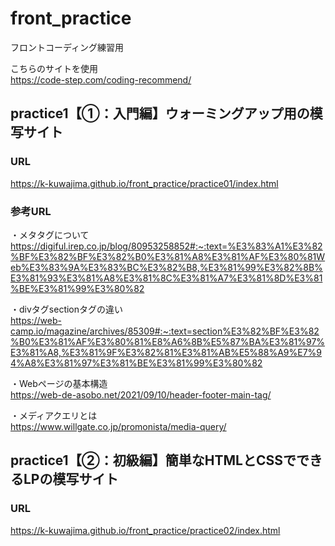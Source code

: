 # front_practice
フロントコーディング練習用  

こちらのサイトを使用  
https://code-step.com/coding-recommend/

## practice1【①：入門編】ウォーミングアップ用の模写サイト
### URL
https://k-kuwajima.github.io/front_practice/practice01/index.html

### 参考URL
・メタタグについて  
https://digiful.irep.co.jp/blog/80953258852#:~:text=%E3%83%A1%E3%82%BF%E3%82%BF%E3%82%B0%E3%81%A8%E3%81%AF%E3%80%81Web%E3%83%9A%E3%83%BC%E3%82%B8,%E3%81%99%E3%82%8B%E3%81%93%E3%81%A8%E3%81%8C%E3%81%A7%E3%81%8D%E3%81%BE%E3%81%99%E3%80%82

・divタグsectionタグの違い  
https://web-camp.io/magazine/archives/85309#:~:text=section%E3%82%BF%E3%82%B0%E3%81%AF%E3%80%81%E8%A6%8B%E5%87%BA%E3%81%97%E3%81%A8,%E3%81%9F%E3%82%81%E3%81%AB%E5%88%A9%E7%94%A8%E3%81%97%E3%81%BE%E3%81%99%E3%80%82

・Webページの基本構造  
https://web-de-asobo.net/2021/09/10/header-footer-main-tag/

・メディアクエリとは  
https://www.willgate.co.jp/promonista/media-query/  


## practice1【②：初級編】簡単なHTMLとCSSでできるLPの模写サイト
### URL
https://k-kuwajima.github.io/front_practice/practice02/index.html